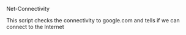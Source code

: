 Net-Connectivity

This script checks the connectivity to google.com and tells if we can connect to the Internet
